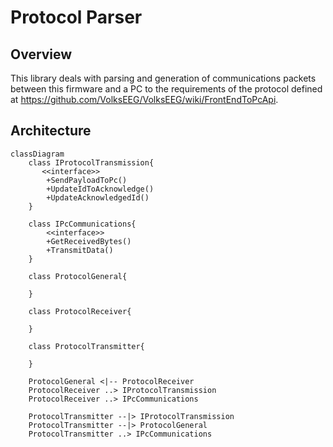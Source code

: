 # Protocol Parser
## Overview
This library deals with parsing and generation of communications packets between this firmware and a PC to the requirements of the protocol defined at https://github.com/VolksEEG/VolksEEG/wiki/FrontEndToPcApi.

## Architecture 
```mermaid
classDiagram
    class IProtocolTransmission{
       <<interface>>
        +SendPayloadToPc()
        +UpdateIdToAcknowledge()
        +UpdateAcknowledgedId()
    }

    class IPcCommunications{
        <<interface>>
        +GetReceivedBytes()
        +TransmitData()
    }

    class ProtocolGeneral{

    }

    class ProtocolReceiver{

    }

    class ProtocolTransmitter{

    }

    ProtocolGeneral <|-- ProtocolReceiver
    ProtocolReceiver ..> IProtocolTransmission
    ProtocolReceiver ..> IPcCommunications

    ProtocolTransmitter --|> IProtocolTransmission
    ProtocolTransmitter --|> ProtocolGeneral
    ProtocolTransmitter ..> IPcCommunications
```